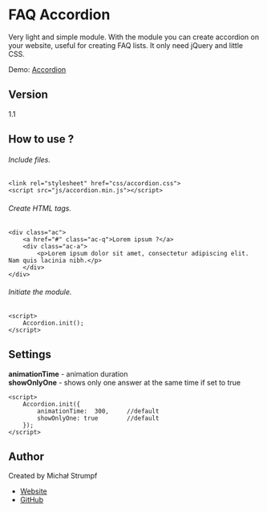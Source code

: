 # FAQ Accordion
Very light and simple module. With the module you can create accordion on your website, useful for creating FAQ lists. It only need jQuery and little CSS.

Demo: [Accordion](http://michu2k.pl/accordion/)

## Version
1.1

## How to use ?

###### Include files.
```
<link rel="stylesheet" href="css/accordion.css"> 
<script src="js/accordion.min.js"></script>  
```

###### Create HTML tags.
```
<div class="ac">
    <a href="#" class="ac-q">Lorem ipsum ?</a>
    <div class="ac-a">
        <p>Lorem ipsum dolor sit amet, consectetur adipiscing elit. Nam quis lacinia nibh.</p>
    </div>
</div>
```

###### Initiate the module.
```
<script>
    Accordion.init(); 
</script>
```

## Settings
**animationTime** - animation duration  
**showOnlyOne** - shows only one answer at the same time if set to true

```
<script>
    Accordion.init({
        animationTime:  300,     //default
        showOnlyOne: true        //default
    }); 
</script>
```

## Author
Created by Michał Strumpf
- [Website](http://michu2k.pl/)
- [GitHub](https://github.com/michu2k/)